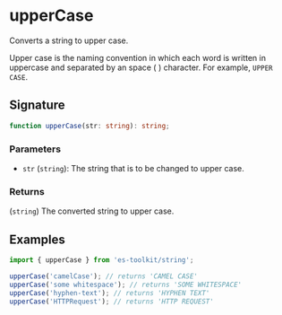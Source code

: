 # upperCase

Converts a string to upper case.

Upper case is the naming convention in which each word is written in uppercase and separated by an space ( ) character. For example, `UPPER CASE`.

## Signature

```typescript
function upperCase(str: string): string;
```

### Parameters

- `str` (`string`): The string that is to be changed to upper case.

### Returns

(`string`) The converted string to upper case.

## Examples

```typescript
import { upperCase } from 'es-toolkit/string';

upperCase('camelCase'); // returns 'CAMEL CASE'
upperCase('some whitespace'); // returns 'SOME WHITESPACE'
upperCase('hyphen-text'); // returns 'HYPHEN TEXT'
upperCase('HTTPRequest'); // returns 'HTTP REQUEST'
```
